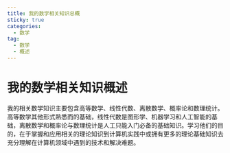 ```yaml
---
title: 我的数学相关知识总概
sticky: true
categories:
  - 数学
tag:
  - 数学
  - 概述
---
```


# 我的数学相关知识概述

我的相关数学知识主要包含高等数学、线性代数、离散数学、概率论和数理统计。高等数学其他形式熟悉而的基础，线性代数是图形学、机器学习和人工智能的基础，离散数学和概率论与数理统计是人工只能入门必备的基础知识。学习他们的目的，在于掌握和应用相关的理论知识到计算机实践中或拥有更多的理论基础知识去充分理解在计算机领域中遇到的技术和解决难题。